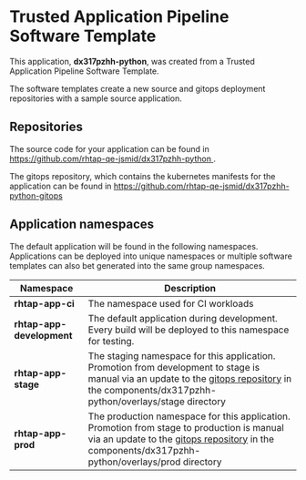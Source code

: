 # Trusted Application Pipeline Software Template

This application, **dx317pzhh-python**, was created from a Trusted Application Pipeline Software Template.

The software templates create a new source and gitops deployment repositories with a sample source application. 

## Repositories

The source code for your application can be found in [https://github.com/rhtap-qe-jsmid/dx317pzhh-python ](https://github.com/rhtap-qe-jsmid/dx317pzhh-python ).
 
The gitops repository, which contains the kubernetes manifests for the application can be found in 
[https://github.com/rhtap-qe-jsmid/dx317pzhh-python-gitops ](https://github.com/rhtap-qe-jsmid/dx317pzhh-python-gitops ) 

## Application namespaces 

The default application will be found in the following namespaces. Applications can be deployed into unique namespaces or multiple software templates can also bet generated into the same group namespaces.  

|  Namespace   |  Description   |  
| -------- | -------- |
| **rhtap-app-ci** | The namespace used for CI workloads |
| **rhtap-app-development** | The default application during development. Every build will be deployed to this namespace for testing. |
| **rhtap-app-stage** | The staging namespace for this application. Promotion from development to stage is manual via an update to the [gitops repository](https://github.com/rhtap-qe-jsmid/dx317pzhh-python-gitops ) in the components/dx317pzhh-python/overlays/stage directory |
| **rhtap-app-prod** | The production namespace for this application. Promotion from stage to production is manual via an update to the [gitops repository](https://github.com/rhtap-qe-jsmid/dx317pzhh-python-gitops ) in the components/dx317pzhh-python/overlays/prod directory |